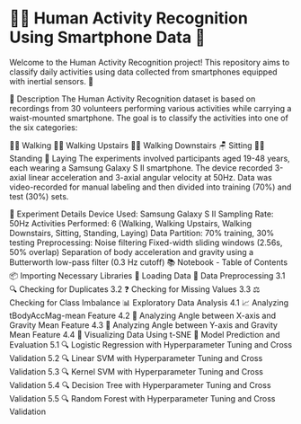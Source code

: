 # 🕵️‍♂️ Human Activity Recognition Using Smartphone Data 📱

Welcome to the Human Activity Recognition project! This repository aims to classify daily activities using data collected from smartphones equipped with inertial sensors. 🌟

📜 Description
The Human Activity Recognition dataset is based on recordings from 30 volunteers performing various activities while carrying a waist-mounted smartphone. The goal is to classify the activities into one of the six categories:

🚶‍♂️ Walking
🏃‍♂️ Walking Upstairs
🏃‍♂️ Walking Downstairs
🪑 Sitting
🚶‍♂️ Standing
🛌 Laying
The experiments involved participants aged 19-48 years, each wearing a Samsung Galaxy S II smartphone. The device recorded 3-axial linear acceleration and 3-axial angular velocity at 50Hz. Data was video-recorded for manual labeling and then divided into training (70%) and test (30%) sets.

🧪 Experiment Details
Device Used: Samsung Galaxy S II
Sampling Rate: 50Hz
Activities Performed: 6 (Walking, Walking Upstairs, Walking Downstairs, Sitting, Standing, Laying)
Data Partition: 70% training, 30% testing
Preprocessing:
Noise filtering
Fixed-width sliding windows (2.56s, 50% overlap)
Separation of body acceleration and gravity using a Butterworth low-pass filter (0.3 Hz cutoff)
📚 Notebook - Table of Contents
📦 Importing Necessary Libraries
📂 Loading Data
🔧 Data Preprocessing
3.1 🔍 Checking for Duplicates
3.2 ❓ Checking for Missing Values
3.3 ⚖️ Checking for Class Imbalance
📊 Exploratory Data Analysis
4.1 📈 Analyzing tBodyAccMag-mean Feature
4.2 🔭 Analyzing Angle between X-axis and Gravity Mean Feature
4.3 🔭 Analyzing Angle between Y-axis and Gravity Mean Feature
4.4 🌌 Visualizing Data Using t-SNE
🤖 Model Prediction and Evaluation
5.1 🔍 Logistic Regression with Hyperparameter Tuning and Cross Validation
5.2 🔍 Linear SVM with Hyperparameter Tuning and Cross Validation
5.3 🔍 Kernel SVM with Hyperparameter Tuning and Cross Validation
5.4 🔍 Decision Tree with Hyperparameter Tuning and Cross Validation
5.5 🔍 Random Forest with Hyperparameter Tuning and Cross Validation
